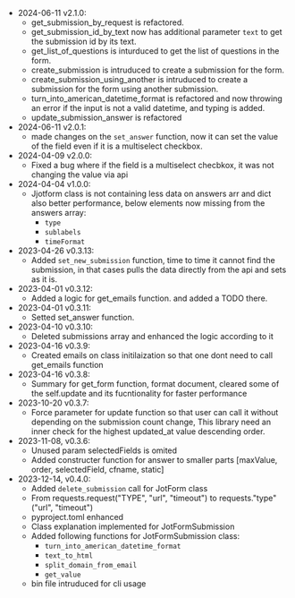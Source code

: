
- 2024-06-11 v2.1.0:
  * get_submission_by_request is refactored.
  * get_submission_id_by_text now has additional parameter `text` to get the submission id by its text.
  * get_list_of_questions is inturduced to get the list of questions in the form.
  * create_submission is intruduced to create a submission for the form.
  * create_submission_using_another is intruduced to create a submission for the form using another submission.
  * turn_into_american_datetime_format is refactored and now throwing an error if the input is not a valid datetime, and typing is added.
  * update_submission_answer is refactored
- 2024-06-11 v2.0.1:
  * made changes on the `set_answer` function, now it can set the value of the field even if it is a multiselect checkbox.
- 2024-04-09 v2.0.0:
  * Fixed a bug where if the field is a multiselect checbkox, it was not changing the value via api
- 2024-04-04 v1.0.0:
    * Jjotform class is not containing less data on answers arr and dict also better performance, below elements now missing from the answers array:
        * `type`
        * `sublabels`
        * `timeFormat`
- 2023-04-26 v0.3.13: 
  * Added `set_new_submission` function, time to time it cannot find the submission, in that cases pulls the data directly from the api and sets as it is.
- 2023-04-01 v0.3.12: 
  * Added a logic for get_emails function. and added a TODO there.
- 2023-04-01 v0.3.11: 
  * Setted set_answer function.
- 2023-04-10 v0.3.10: 
  * Deleted submissions array and enhanced the logic according to it
- 2023-04-16 v0.3.9: 
  * Created emails on class initilaization so that one dont need to call get_emails function
- 2023-04-16 v0.3.8: 
  * Summary for get_form function, format document, cleared some of the self.update and its fucntionality for faster performance
- 2023-10-20 v0.3.7: 
  * Force parameter for update function so that user can call it without depending on the submission count change, This library need an inner check for the highest updated_at value descending order. 
- 2023-11-08, v0.3.6: 
  * Unused param selectedFields is omited
  * Added constructer function for answer to smaller parts [maxValue, order, selectedField, cfname, static]
- 2023-12-14, v0.4.0: 
  * Added `delete_submission` call for JotForm class
  * From requests.request("TYPE", "url", "timeout") to requests."type"("url", "timeout")
  * pyproject.toml enhanced
  * Class explanation implemented for JotFormSubmission
  * Added following functions for JotFormSubmission class:
    * `turn_into_american_datetime_format`
    * `text_to_html`
    * `split_domain_from_email`
    * `get_value`
  * bin file intruduced for cli usage